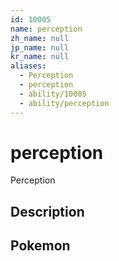 ```yaml
---
id: 10005
name: perception
zh_name: null
jp_name: null
kr_name: null
aliases:
  - Perception
  - perception
  - ability/10005
  - ability/perception
---
```

# perception

Perception

## Description



## Pokemon



